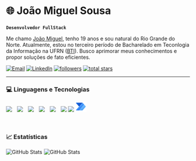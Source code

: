 # 🌐 João Miguel Sousa

**`Desenvolvedor FullStack`**

Me chamo [João Miguel](https://www.linkedin.com/in/joão-miguel-oliveira-5ba652305), tenho 19 anos e sou natural do Rio Grande do Norte. Atualmente, estou no terceiro período de Bacharelado em Teconlogia da Informação na UFRN ([BTI](https://www.metropoledigital.ufrn.br/portal/ensino/graduacao/bti)). Busco aprimorar meus conhecimentos e propor soluções de fato eficientes.

 <p align="left">
        <a href="mailto:jm.sousa.oliveira153@gmail.com">
        <img alt="Email" title="Gmail" src="https://custom-icon-badges.demolab.com/badge/Email-Gmail-D93025?logo=gmail&logoColor=white&style=for-the-badge&labelColor=AD1A10"/></a>
        <a href="https://www.linkedin.com/in/joão-miguel-oliveira-5ba652305" target="_blank">
        <img alt="LinkedIn" title="Me siga no LinkedIn" src="https://custom-icon-badges.demolab.com/badge/LinkedIn-Perfil-0A66C2?logo=linkedin&logoColor=white&labelColor=004182&style=for-the-badge"/></a>
      <a href="https://github.com/joaoMiguelSousaOliveira?tab=followers">
         <img alt="followers" title="Follow me on Github" src="https://custom-icon-badges.demolab.com/github/followers/joaoMiguelSousaOliveira?color=236ad3&labelColor=1155ba&style=for-the-badge&logo=person-add&label=Follow&logoColor=white"/></a>
      <a href="https://github.com/joaoMiguelSousaOliveira?tab=repositories&sort=stargazers">
         <img alt="total stars" title="Total stars on GitHub" src="https://custom-icon-badges.demolab.com/github/stars/joaoMiguelSousaOliveira?color=55960c&style=for-the-badge&labelColor=488207&logo=star"/></a>
   </p>

---


### 💻 Linguagens e Tecnologias

<p>
  <img width="30px" src="https://cdn.jsdelivr.net/gh/devicons/devicon/icons/html5/html5-original.svg" width="40" style="margin-right:10px;" />
  <img width="30px" src="https://cdn.jsdelivr.net/gh/devicons/devicon/icons/css3/css3-original.svg" width="40" style="margin-right:10px;" />
  <img width="30px" src="https://cdn.jsdelivr.net/gh/devicons/devicon/icons/python/python-original.svg" width="40" style="margin-right:10px;" />
  <img width="30px"src="https://cdn.jsdelivr.net/gh/devicons/devicon/icons/c/c-original.svg" width="40" style="margin-right:10px;" />
  <img width="30px" src="https://cdn.jsdelivr.net/gh/devicons/devicon/icons/cplusplus/cplusplus-original.svg" width="40" style="margin-right:10px;" />
  <img width="30px" src="https://cdn.jsdelivr.net/gh/devicons/devicon/icons/linux/linux-original.svg" width="40" />
  <img width="30px" src="https://cdn.jsdelivr.net/gh/devicons/devicon/icons/selenium/selenium-original.svg" width="40" />
  <img width="30px" src="icons8-microsoft-power-automate-2020.svg" width="40" />
</p>

<br>

### 📈 Estatísticas

<p>
    <img
  align="left"
  alt="GitHub Stats"
  style="margin-right:5px"
  height="170"
  src="https://github-readme-stats.vercel.app/api/?username=JoaoMiguelSousaOliveira&show_icons=true&theme=tokyonight&include_all_commits=true&locale=pt-br"
/>

<img
  align="left"
  alt="GitHub Stats"
  height="170"
  src="https://github-readme-stats.vercel.app/api/top-langs/?username=joaoMiguelSousaOliveira&theme=tokyonight&layout=compact&custom_title=Tecnologias&"
  />


</p>
